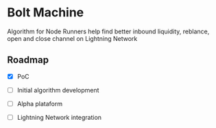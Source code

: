# Bolt Machine

Algorithm for Node Runners help find better inbound liquidity, reblance, open and close channel on Lightning Network

## Roadmap

- [x] PoC
- [ ] Initial algorithm development
- [ ] Alpha plataform
- [ ] Lightning Network integration 

